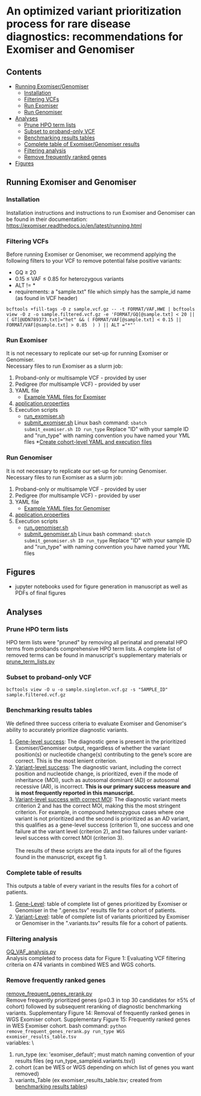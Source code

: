 # An optimized variant prioritization process for rare disease diagnostics: recommendations for Exomiser and Genomiser
## Contents
- [Running Exomiser/Genomiser](#running-Exomiser-and-Genomiser)
    - [Installation](#installation)
    - [Filtering VCFs](#filtering-vcfs)
    - [Run Exomiser](#run-exomiser)
    - [Run Genomiser](#run-genomiser)
- [Analyses](#analyses)
    - [Prune HPO term lists](#prune-hpo-term-lists)
    - [Subset to proband-only VCF](#subset-to-proband-only-vcf)
    - [Benchmarking results tables](#benchmarking-results-tables)
    - [Complete table of Exomiser/Genomiser results](#complete-table-of-results)
    - [Filtering analysis](#filtering-analysis)
    - [Remove frequently ranked genes](#remove-frequently-ranked-genes)
- [Figures](#figures)
## Running Exomiser and Genomiser
### Installation
Installation instructions and instructions to run Exomiser and Genomiser can be found in their documentation: https://exomiser.readthedocs.io/en/latest/running.html
### Filtering VCFs
Before running Exomiser or Genomiser, we recommend applying the following filters to your VCF to remove potential false positive variants:
* GQ ≥ 20
* 0.15 ≤ VAF ≤ 0.85 for heterozygous variants
* ALT != *
* requirements: a "sample.txt" file which simply has the sample_id name (as found in VCF header)

```
bcftools +fill-tags -O z sample.vcf.gz -- -t FORMAT/VAF,HWE | bcftools view -O z -o sample.filtered.vcf.gz -e 'FORMAT/GQ[@sample.txt] < 20 || ( GT[@UDN789373.txt]="het" && ( FORMAT/VAF[@sample.txt] < 0.15 || FORMAT/VAF[@sample.txt] > 0.85  ) ) || ALT ="*"'

```

### Run Exomiser
It is not necessary to replicate our set-up for running Exomiser or Genomiser. \
Necessary files to run Exomiser as a slurm job: 
1. Proband-only or multisample VCF - provided by user
2. Pedigree (for multisample VCF) - provided by user
3. YAML file
    - [Example YAML files for Exomiser](run_exomiser/yml_files) 
4. [application.properties](run_exomiser/application.properties)
5. Execution scripts
    - [run_exomiser.sh](run_exomiser/run_exomiser.sh)
    - [submit_exomiser.sh](run_exomiser/submit_exomiser.sh)
Linux bash command: ```sbatch submit_exomiser.sh ID run_type```
Replace "ID" with your sample ID and "run_type" with naming convention you have named your YML files
*[Create cohort-level YAML and execution files](analyses/create_multiple_exomiser_run_scripts.py)

### Run Genomiser
It is not necessary to replicate our set-up for running Genomiser. \
Necessary files to run Exomiser as a slurm job: 
1. Proband-only or multisample VCF - provided by user
2. Pedigree (for multisample VCF) - provided by user
3. YAML file
    - [Example YAML files for Genomiser](run_genomiser/yml_files) 
4. [application.properties](run_genomiser/application.properties)
5. Execution scripts
    - [run_genomiser.sh](run_genomiser/run_genomiser.sh)
    - [submit_genomiser.sh](run_genomiser/submit_genomiser.sh)
Linux bash command: ```sbatch submit_genomiser.sh ID run_type```
Replace "ID" with your sample ID and "run_type" with naming convention you have named your YML files

## Figures
* jupyter notebooks used for figure generation in manuscript as well as PDFs of final figures

## Analyses
### Prune HPO term lists
HPO term lists were "pruned" by removing all perinatal and prenatal HPO terms from probands comprehensive HPO term lists. A complete list of removed terms can be found in manuscript's supplementary materials or [prune_term_lists.py](analyses/prune_term_lists.py)

### Subset to proband-only VCF

```
bcftools view -O u -o sample.singleton.vcf.gz -s "SAMPLE_ID" sample.filtered.vcf.gz

```

### Benchmarking results tables
We defined three success criteria to evaluate Exomiser and Genomiser's ability to accurately prioritize diagnostic variants.
1. [Gene-level success](analyses/gene_level_benchmarking_results_table.py): The diagnostic gene is present in the prioritized Exomiser/Genomiser output, regardless of whether the variant position(s) or nucleotide change(s) contributing to the gene’s score are correct. This is the most lenient criterion.
2. [Variant-level success](variant_level_benchmarking_results_table.py): The diagnostic variant, including the correct position and nucleotide change, is prioritized, even if the mode of inheritance (MOI), such as autosomal dominant (AD) or autosomal recessive (AR), is incorrect. **This is our primary success measure and is most frequently reported in this manuscript.**
3. [Variant-level success with correct MOI](variant_level_withMOI_benchmarking_results_table.py): The diagnostic variant meets criterion 2 and has the correct MOI, making this the most stringent criterion.
For example, in compound heterozygous cases where one variant is not prioritized and the second is prioritized as an AD variant, this qualifies as a gene-level success (criterion 1), one success and one failure at the variant level (criterion 2), and two failures under variant-level success with correct MOI (criterion 3). \
\
The results of these scripts are the data inputs for all of the figures found in the manuscript, except fig 1.


### Complete table of results
This outputs a table of every variant in the results files for a cohort of patients. 
1. [Gene-Level](analyses/gene_level_complete_results_table.py): table of complete list of genes prioritized by Exomiser or Genomiser in the ".genes.tsv" results file for a cohort of patients.
2. [Variant-Level](analyses/variant_level_complete_results_table.py): table of complete list of variants prioritized by Exomiser or Genomiser in the ".variants.tsv" results file for a cohort of patients.

### Filtering analysis
[GQ_VAF_analysis.py](analyses/GQ_VAF_analysis.py) \
Analysis completed to process data for Figure 1: Evaluating VCF filtering criteria on 474 variants in combined WES and WGS cohorts.

### Remove frequently ranked genes
[remove_frequent_genes_rerank.py](analyses/remove_frequent_genes_rerank.py) \
Remove frequently prioritized genes (p≤0.3 in top 30 candidates for ≥5% of cohort) followed by subsequent reranking of diagnostic benchmarking variants.
Supplementary Figure 14: Removal of frequently ranked genes in WGS Exomiser cohort.
Supplementary Figure 15: Frequently ranked genes in WES Exomiser cohort.
bash command: ```python remove_frequent_genes_rerank.py run_type WGS exomiser_results_table.tsv``` \
variables: \
1. run_type (ex: 'exomiser_default'; must match naming convention of your results files (eg run_type_sampleid.variants.tsv))
2. cohort (can be WES or WGS depending on which list of genes you want removed)
3. variants_Table (ex exomiser_results_table.tsv; created from [benchmarking results tables](#benchmarking-results-tables))

